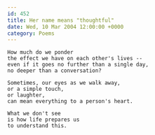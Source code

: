 ```yaml
---
id: 452
title: Her name means "thoughtful"
date: Wed, 10 Mar 2004 12:00:00 +0000
category: Poems
---
```


    How much do we ponder  
    the effect we have on each other's lives --  
    even if it goes no further than a single day,  
    no deeper than a conversation?

    Sometimes, our eyes as we walk away,  
    or a simple touch,  
    or laughter,  
    can mean everything to a person's heart.

    What we don't see  
    is how life prepares us  
    to understand this.


